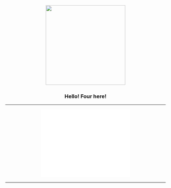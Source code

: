 <div id="header" align="center">
  <img src="https://media.giphy.com/media/P2y4QDIsiUugH7l6EC/giphy.gif" height="250px" width="250px" > 

  ### Hello! Four here!
</div>

_______________________

<div align="center" >
<!-- ![Metrics](/github-metrics.svg) -->
<img src="/github-metrics.svg" alt="Metrics" width ="55%">
</div>

___________________________




<!--
**Four-af/Four-af** is a ✨ _special_ ✨ repository because its `README.md` (this file) appears on your GitHub profile.

Here are some ideas to get you started:

- 🔭 I’m currently working on ...
- 🌱 I’m currently learning ...
- 👯 I’m looking to collaborate on ...
- 🤔 I’m looking for help with ...
- 💬 Ask me about ...
- 📫 How to reach me: ...
- 😄 Pronouns: ...
- ⚡ Fun fact: ...
-->
